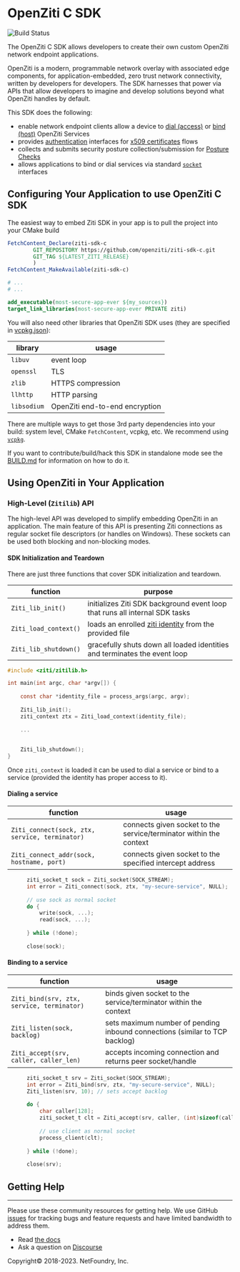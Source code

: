 # OpenZiti C SDK
![Build Status](https://github.com/openziti/ziti-sdk-c/actions/workflows/cmake.yml/badge.svg?branch=main)

The OpenZiti C SDK allows developers to create their own custom OpenZiti network endpoint applications.

OpenZiti is a modern, programmable network overlay with associated edge components, for application-embedded,
zero trust network connectivity, written by developers for developers.
The SDK harnesses that power via APIs that allow developers to imagine and develop solutions beyond what
OpenZiti handles by default.

This SDK does the following:

- enable network endpoint clients allow a device to [dial (access)](#dialing-a-service)
  or [bind (host)](#binding-to-a-service) OpenZiti Services
- provides [authentication](https://openziti.io/docs/learn/core-concepts/security/authentication/auth) interfaces for
  [x509 certificates](#example-code-configuration) flows
- collects and submits security posture collection/submission
  for [Posture Checks](https://openziti.io/docs/learn/core-concepts/security/authorization/posture-checks)
- allows applications to bind or dial services via standard [`socket`](#high-level-zitilib-api) interfaces

## Configuring Your Application to use OpenZiti C SDK

The easiest way to embed Ziti SDK in your app is to pull the project into your CMake build

```cmake
FetchContent_Declare(ziti-sdk-c
        GIT_REPOSITORY https://github.com/openziti/ziti-sdk-c.git
        GIT_TAG ${LATEST_ZITI_RELEASE}
        )
FetchContent_MakeAvailable(ziti-sdk-c)

# ...
# ...

add_executable(most-secure-app-ever ${my_sources})
target_link_libraries(most-secure-app-ever PRIVATE ziti)

```

You will also need other libraries that OpenZiti SDK uses (they are specified in [vcpkg.json](vcpkg.json)):

| library     | usage                          |
|-------------|--------------------------------|     
| `libuv`     | event loop                     |
| `openssl`   | TLS                            |
| `zlib`      | HTTPS compression              |
| `llhttp`    | HTTP parsing                   |
| `libsodium` | OpenZiti end-to-end encryption |

There are multiple ways to get those 3rd party dependencies into your build: system level, CMake `FetchContent`, vcpkg,
etc.
We recommend using [`vcpkg`](https://vcpkg.io/).

If you want to contribute/build/hack this SDK in standalone mode
see the [BUILD.md](BUILD.md) for information on how to do it.

## Using OpenZiti in Your Application

### High-Level (`Zitilib`) API

The high-level API was developed to simplify embedding OpenZiti in an application.
The main feature of this API is presenting Ziti connections as regular socket file descriptors (or handles on Windows).
These sockets can be used both blocking and non-blocking modes.

#### SDK Initialization and Teardown

There are just three functions that cover SDK initialization and teardown.

| function              | purpose                                                                                                                    |
|-----------------------|----------------------------------------------------------------------------------------------------------------------------|
| `Ziti_lib_init()`     | initializes Ziti SDK background event loop that runs all internal SDK tasks                                                |
| `Ziti_load_context()` | loads an enrolled [ziti identity](https://openziti.io/docs/learn/core-concepts/identities/overview) from the provided file |
| `Ziti_lib_shutdown()` | gracefully shuts down all loaded identities and terminates the event loop                                                  |

```c
#include <ziti/zitilib.h>

int main(int argc, char *argv[]) {
    
    const char *identity_file = process_args(argc, argv);
    
    Ziti_lib_init();
    ziti_context ztx = Ziti_load_context(identity_file);
    
    ...
    
    
    Ziti_lib_shutdown();
}
```

Once `ziti_context` is loaded it can be used to dial a service or bind to a service (provided the identity has proper
access to it).

#### Dialing a service

| function                                       | usage                                                              |
|------------------------------------------------|--------------------------------------------------------------------|
| `Ziti_connect(sock, ztx, service, terminator)` | connects given socket to the service/terminator within the context |
| `Ziti_connect_addr(sock, hostname, port)`      | connects given socket to the specified intercept address           |

```c
      ziti_socket_t sock = Ziti_socket(SOCK_STREAM);
      int error = Ziti_connect(sock, ztx, "my-secure-service", NULL);
      
      // use sock as normal socket
      do {
          write(sock, ...);
          read(sock, ...);
      
      } while (!done);
      
      close(sock);

```

#### Binding to a service

| function                                   | usage                                                                       |
|--------------------------------------------|-----------------------------------------------------------------------------|
| `Ziti_bind(srv, ztx, service, terminator)` | binds given socket to the service/terminator within the context             |
| `Ziti_listen(sock, backlog)`               | sets maximum number of pending inbound connections (similar to TCP backlog) |
| `Ziti_accept(srv, caller, caller_len)`     | accepts incoming connection and returns peer socket/handle                  |

```c
      ziti_socket_t srv = Ziti_socket(SOCK_STREAM);
      int error = Ziti_bind(srv, ztx, "my-secure-service", NULL);
      Ziti_listen(srv, 10); // sets accept backlog
      
      do {
          char caller[128];
          ziti_socket_t clt = Ziti_accept(srv, caller, (int)sizeof(caller));
          
          // use client as normal socket
          process_client(clt);
      
      } while (!done);
      
      close(srv);
```

## Getting Help

------------
Please use these community resources for getting help. We use GitHub [issues](https://github.com/NetFoundry/ziti-sdk-c/issues) 
for tracking bugs and feature requests and have limited bandwidth to address them.

- Read [the docs](https://docs.openziti.io/)
- Ask a question on [Discourse](https://openziti.discourse.group/)

Copyright&copy; 2018-2023. NetFoundry, Inc.
